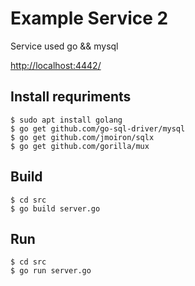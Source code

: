 # Example Service 2

Service used go && mysql

[http://localhost:4442/](http://localhost:4442/)

## Install requriments

```
$ sudo apt install golang
$ go get github.com/go-sql-driver/mysql
$ go get github.com/jmoiron/sqlx
$ go get github.com/gorilla/mux
```

## Build

```
$ cd src
$ go build server.go
```

## Run

```
$ cd src
$ go run server.go
```

